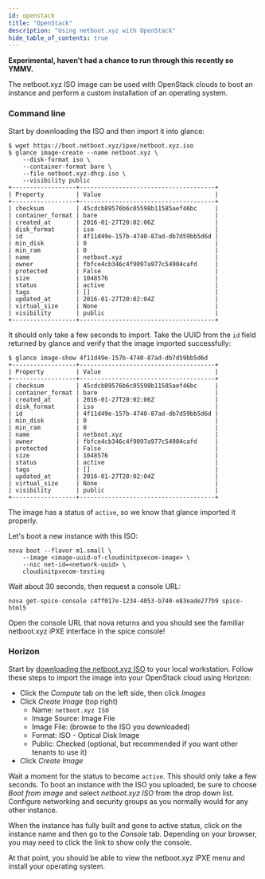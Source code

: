 ```yaml
---
id: openstack
title: "OpenStack"
description: "Using netboot.xyz with OpenStack"
hide_table_of_contents: true
---
```


**Experimental, haven't had a chance to run through this recently so YMMV.**

The netboot.xyz ISO image can be used with OpenStack clouds to boot an instance
and perform a custom installation of an operating system.

### Command line

Start by downloading the ISO and then import it into glance:

```
$ wget https://boot.netboot.xyz/ipxe/netboot.xyz.iso
$ glance image-create --name netboot.xyz \
    --disk-format iso \
    --container-format bare \
    --file netboot.xyz-dhcp.iso \
    --visibility public
+------------------+--------------------------------------+
| Property         | Value                                |
+------------------+--------------------------------------+
| checksum         | 45cdcb89576b6c05598b11585aef46bc     |
| container_format | bare                                 |
| created_at       | 2016-01-27T20:02:06Z                 |
| disk_format      | iso                                  |
| id               | 4f11d49e-157b-4740-87ad-db7d59bb5d6d |
| min_disk         | 0                                    |
| min_ram          | 0                                    |
| name             | netboot.xyz                          |
| owner            | fbfce4cb346c4f9097a977c54904cafd     |
| protected        | False                                |
| size             | 1048576                              |
| status           | active                               |
| tags             | []                                   |
| updated_at       | 2016-01-27T20:02:04Z                 |
| virtual_size     | None                                 |
| visibility       | public                               |
+------------------+--------------------------------------+
```

It should only take a few seconds to import.  Take the UUID from the `id` field
returned by glance and verify that the image imported successfully:

```
$ glance image-show 4f11d49e-157b-4740-87ad-db7d59bb5d6d
+------------------+--------------------------------------+
| Property         | Value                                |
+------------------+--------------------------------------+
| checksum         | 45cdcb89576b6c05598b11585aef46bc     |
| container_format | bare                                 |
| created_at       | 2016-01-27T20:02:06Z                 |
| disk_format      | iso                                  |
| id               | 4f11d49e-157b-4740-87ad-db7d59bb5d6d |
| min_disk         | 0                                    |
| min_ram          | 0                                    |
| name             | netboot.xyz                          |
| owner            | fbfce4cb346c4f9097a977c54904cafd     |
| protected        | False                                |
| size             | 1048576                              |
| status           | active                               |
| tags             | []                                   |
| updated_at       | 2016-01-27T20:02:04Z                 |
| virtual_size     | None                                 |
| visibility       | public                               |
+------------------+--------------------------------------+
```

The image has a status of `active`, so we know that glance imported it
properly.

Let's boot a new instance with this ISO:

```
nova boot --flavor m1.small \
    --image <image-uuid-of-cloudinitpxecom-image> \
    --nic net-id=<network-uuid> \
    cloudinitpxecom-testing
```

Wait about 30 seconds, then request a console URL:

```
nova get-spice-console c4ff017e-1234-4053-b740-e83eade277b9 spice-html5
```

Open the console URL that nova returns and you should see the familiar
netboot.xyz iPXE interface in the spice console!

### Horizon

Start by [downloading the netboot.xyz ISO](https://boot.netboot.xyz/ipxe/netboot.xyz.iso)
to your local workstation.  Follow these steps to import the image into your
OpenStack cloud using Horizon:

* Click the _Compute_ tab on the left side, then click _Images_
* Click _Create Image_ (top right)
  * Name: `netboot.xyz ISO`
  * Image Source: Image File
  * Image File: (browse to the ISO you downloaded)
  * Format: ISO - Optical Disk Image
  * Public: Checked (optional, but recommended if you want other tenants to use
   it)
* Click _Create Image_

Wait a moment for the status to become `active`. This should only take a few
seconds.  To boot an instance with the ISO you uploaded, be sure to choose
_Boot from image_ and select _netboot.xyz ISO_ from the drop down list.
Configure networking and security groups as you normally would for any other
instance.

When the instance has fully built and gone to active status, click on the
instance name and then go to the _Console_ tab. Depending on your browser,
you may need to click the link to show only the console.

At that point, you should be able to view the netboot.xyz iPXE menu and install
your operating system.
